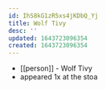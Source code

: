 ```yaml
---
id: IhS8kG1zR5xs4jKDbQ_Yj
title: Wolf Tivy
desc: ''
updated: 1643723096354
created: 1643723096354
---
```



- [[person]] - Wolf Tivy
- appeared 1x at the stoa
